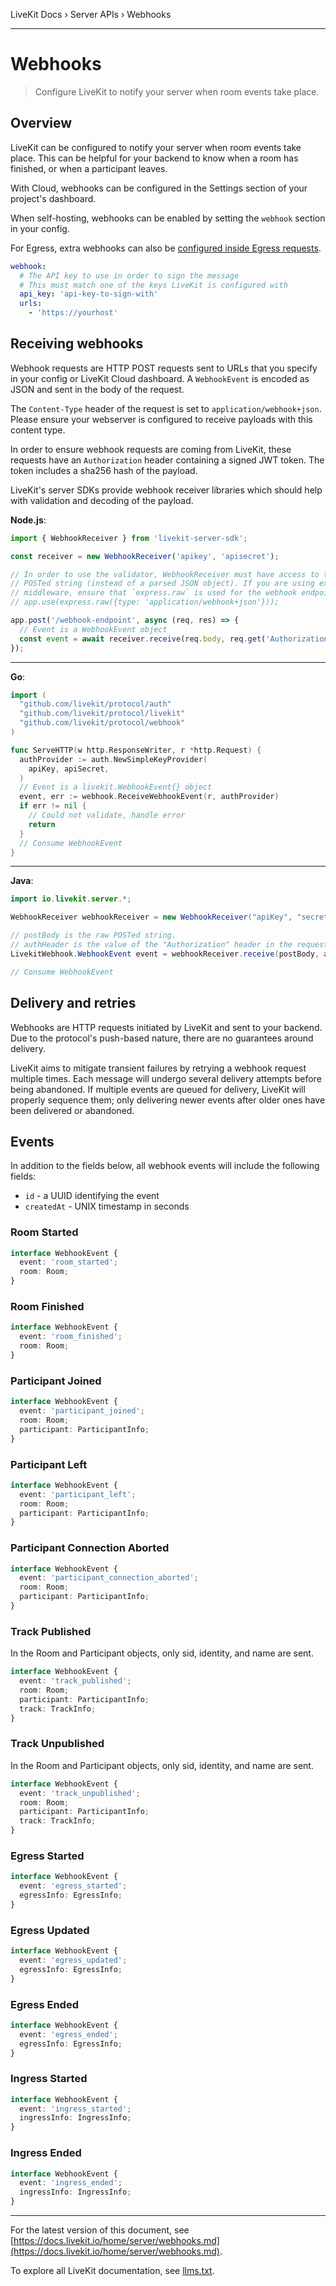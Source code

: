 LiveKit Docs › Server APIs › Webhooks

---

# Webhooks

> Configure LiveKit to notify your server when room events take place.

## Overview

LiveKit can be configured to notify your server when room events take place. This can be helpful for your backend to know when a room has finished, or when a participant leaves.

With Cloud, webhooks can be configured in the Settings section of your project's dashboard.

When self-hosting, webhooks can be enabled by setting the `webhook` section in your config.

For Egress, extra webhooks can also be [configured inside Egress requests](https://docs.livekit.io/home/egress/api.md#WebhookConfig).

```yaml
webhook:
  # The API key to use in order to sign the message
  # This must match one of the keys LiveKit is configured with
  api_key: 'api-key-to-sign-with'
  urls:
    - 'https://yourhost'

```

## Receiving webhooks

Webhook requests are HTTP POST requests sent to URLs that you specify in your config or LiveKit Cloud dashboard. A `WebhookEvent` is encoded as JSON and sent in the body of the request.

The `Content-Type` header of the request is set to `application/webhook+json`. Please ensure your webserver is configured to receive payloads with this content type.

In order to ensure webhook requests are coming from LiveKit, these requests have an `Authorization` header containing a signed JWT token. The token includes a sha256 hash of the payload.

LiveKit's server SDKs provide webhook receiver libraries which should help with validation and decoding of the payload.

**Node.js**:

```typescript
import { WebhookReceiver } from 'livekit-server-sdk';

const receiver = new WebhookReceiver('apikey', 'apisecret');

// In order to use the validator, WebhookReceiver must have access to the raw
// POSTed string (instead of a parsed JSON object). If you are using express
// middleware, ensure that `express.raw` is used for the webhook endpoint
// app.use(express.raw({type: 'application/webhook+json'}));

app.post('/webhook-endpoint', async (req, res) => {
  // Event is a WebhookEvent object
  const event = await receiver.receive(req.body, req.get('Authorization'));
});

```

---

**Go**:

```go
import (
  "github.com/livekit/protocol/auth"
  "github.com/livekit/protocol/livekit"
  "github.com/livekit/protocol/webhook"
)

func ServeHTTP(w http.ResponseWriter, r *http.Request) {
  authProvider := auth.NewSimpleKeyProvider(
    apiKey, apiSecret,
  )
  // Event is a livekit.WebhookEvent{} object
  event, err := webhook.ReceiveWebhookEvent(r, authProvider)
  if err != nil {
    // Could not validate, handle error
    return
  }
  // Consume WebhookEvent
}

```

---

**Java**:

```java
import io.livekit.server.*;

WebhookReceiver webhookReceiver = new WebhookReceiver("apiKey", "secret");

// postBody is the raw POSTed string.
// authHeader is the value of the "Authorization" header in the request.
LivekitWebhook.WebhookEvent event = webhookReceiver.receive(postBody, authHeader);

// Consume WebhookEvent

```

## Delivery and retries

Webhooks are HTTP requests initiated by LiveKit and sent to your backend. Due to the protocol's push-based nature, there are no guarantees around delivery.

LiveKit aims to mitigate transient failures by retrying a webhook request multiple times. Each message will undergo several delivery attempts before being abandoned. If multiple events are queued for delivery, LiveKit will properly sequence them; only delivering newer events after older ones have been delivered or abandoned.

## Events

In addition to the fields below, all webhook events will include the following fields:

- `id` - a UUID identifying the event
- `createdAt` - UNIX timestamp in seconds

### Room Started

```typescript
interface WebhookEvent {
  event: 'room_started';
  room: Room;
}

```

### Room Finished

```typescript
interface WebhookEvent {
  event: 'room_finished';
  room: Room;
}

```

### Participant Joined

```typescript
interface WebhookEvent {
  event: 'participant_joined';
  room: Room;
  participant: ParticipantInfo;
}

```

### Participant Left

```typescript
interface WebhookEvent {
  event: 'participant_left';
  room: Room;
  participant: ParticipantInfo;
}

```

### Participant Connection Aborted

```typescript
interface WebhookEvent {
  event: 'participant_connection_aborted';
  room: Room;
  participant: ParticipantInfo;
}

```

### Track Published

In the Room and Participant objects, only sid, identity, and name are sent.

```typescript
interface WebhookEvent {
  event: 'track_published';
  room: Room;
  participant: ParticipantInfo;
  track: TrackInfo;
}

```

### Track Unpublished

In the Room and Participant objects, only sid, identity, and name are sent.

```typescript
interface WebhookEvent {
  event: 'track_unpublished';
  room: Room;
  participant: ParticipantInfo;
  track: TrackInfo;
}

```

### Egress Started

```typescript
interface WebhookEvent {
  event: 'egress_started';
  egressInfo: EgressInfo;
}

```

### Egress Updated

```typescript
interface WebhookEvent {
  event: 'egress_updated';
  egressInfo: EgressInfo;
}

```

### Egress Ended

```typescript
interface WebhookEvent {
  event: 'egress_ended';
  egressInfo: EgressInfo;
}

```

### Ingress Started

```typescript
interface WebhookEvent {
  event: 'ingress_started';
  ingressInfo: IngressInfo;
}

```

### Ingress Ended

```typescript
interface WebhookEvent {
  event: 'ingress_ended';
  ingressInfo: IngressInfo;
}

```

---


For the latest version of this document, see [https://docs.livekit.io/home/server/webhooks.md](https://docs.livekit.io/home/server/webhooks.md).

To explore all LiveKit documentation, see [llms.txt](https://docs.livekit.io/llms.txt).